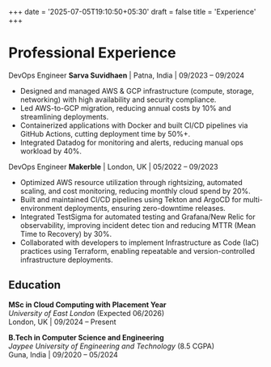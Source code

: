 +++
date = '2025-07-05T19:10:50+05:30'
draft = false
title = 'Experience'
+++

# Professional Experience

DevOps Engineer
**Sarva Suvidhaen** | Patna, India | 09/2023 – 09/2024

 - Designed and managed AWS & GCP infrastructure (compute, storage, networking) with high availability and
 security compliance.
 - Led AWS-to-GCP migration, reducing annual costs by 10% and streamlining deployments.
 - Containerized applications with Docker and built CI/CD pipelines via GitHub Actions, cutting deployment time
 by 50%+.
 - Integrated Datadog for monitoring and alerts, reducing manual ops workload by 40%.

DevOps Engineer 
**Makerble** | London, UK | 05/2022 – 09/2023

 - Optimized AWS resource utilization through rightsizing, automated scaling, and cost monitoring, reducing
 monthly cloud spend by 20%.
 - Built and maintained CI/CD pipelines using Tekton and ArgoCD for multi-environment deployments, ensuring
 zero-downtime releases.
 - Integrated TestSigma for automated testing and Grafana/New Relic for observability, improving incident detec
tion and reducing MTTR (Mean Time to Recovery) by 30%.
 - Collaborated with developers to implement Infrastructure as Code (IaC) practices using Terraform, enabling
 repeatable and version-controlled infrastructure deployments.

## Education

**MSc in Cloud Computing with Placement Year**  
*University of East London* (Expected 06/2026)  
London, UK | 09/2024 – Present

**B.Tech in Computer Science and Engineering**  
*Jaypee University of Engineering and Technology* (8.5 CGPA)  
Guna, India | 09/2020 – 05/2024
